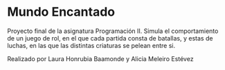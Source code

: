 # Mundo Encantado
Proyecto final de la asignatura Programación II. Simula el comportamiento de un juego de rol, en el que cada partida consta de batallas, y estas de luchas, 
en las que las distintas criaturas se pelean entre si.

Realizado por Laura Honrubia Baamonde y Alicia Meleiro Estévez


